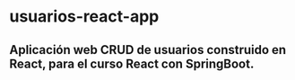 # usuarios-react-app
## Aplicación web CRUD de usuarios construido en React, para el curso React con SpringBoot.
